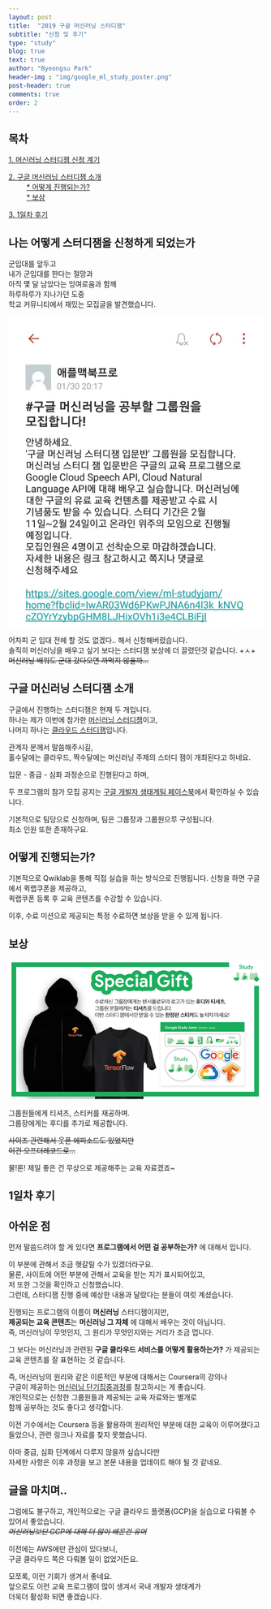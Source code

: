```yaml
---
layout: post
title:  "2019 구글 머신러닝 스터디잼"
subtitle: "신청 및 후기"
type: "study"
blog: true
text: true
author: "Byeongsu Park"
header-img : "img/google_ml_study_poster.png"
post-header: true
comments: true
order: 2
---
```


## 목차
[1. 머신러닝 스터디잼 신청 계기](#나는-어떻게-스터디잼을-신청하게-되었는가)

[2. 구글 머신러닝 스터디잼 소개](#구글-머신러닝-스터디잼-소개)  
      &nbsp;&nbsp;&nbsp;&nbsp;&nbsp;&nbsp;&nbsp;&nbsp;
      [* 어떻게 진행되는가?](#어떻게-진행되는가?)  
      &nbsp;&nbsp;&nbsp;&nbsp;&nbsp;&nbsp;&nbsp;&nbsp;
      [* 보상](#보상)  

[3.  1일차 후기](#1일차-후기)



## 나는 어떻게 스터디잼을 신청하게 되었는가
   군입대를 앞두고  
   내가 군입대를 한다는 절망과  
   아직 몇 달 남았다는 잉여로움과 함께  
   하루하루가 지나가던 도중  
   학교 커뮤니티에서 재밌는 모집글을 발견했습니다.  

   ![커뮤니티 모집글](img/everytime_google_studyjam_recruit.jpg)

   어차피 군 입대 전에 할 것도 없겠다.. 해서 신청해버렸습니다.  
   솔직히 머신러닝을 배우고 싶기 보다는 스터디잼 보상에 더 끌렸던것 같습니다. +ㅅ+   
   ~~머신러닝 배워도 군대 갔다오면 까먹지 않을까...~~ 

## 구글 머신러닝 스터디잼 소개
   구글에서 진행하는 스터디잼은 현재 두 개입니다.  
   하나는 제가 이번에 참가한 [머신러닝 스터디잼](https://sites.google.com/view/ml-studyjam/)이고,  
   나머지 하나는 [클라우드 스터디잼](https://sites.google.com/view/cloud-studyjam)입니다.  

   관계자 분께서 말씀해주시길,  
   홀수달에는 클라우드, 짝수달에는 머신러닝 주제의 스터디 잼이 개최된다고 하네요.

   입문 - 중급 - 심화 과정순으로 진행된다고 하며,  

   두 프로그램의 참가 모집 공지는 [구글 개발자 생태계팀 페이스북](https://www.facebook.com/gdgkorea/)에서 확인하실 수 있습니다.

   기본적으로 팀당으로 신청하며, 
   팀은 그룹장과 그룹원으루 구성됩니다.  
   최소 인원 또한 존재하구요.  

## 어떻게 진행되는가?
   기본적으로 Qwiklab을 통해 직접 실습을 하는 방식으로 진행됩니다.
   신청을 하면 구글에서 퀵랩쿠폰을 제공하고,  
   퀵랩쿠폰 등록 후 교육 콘텐츠를 수강할 수 있습니다.  

   이후, 수료 미션으로 제공되는 특정  수료하면 보상을 받을 수 있게 됩니다.

   

## 보상
   ![보상](img/reward.png)  

   그룹원들에게 티셔츠, 스티커를 재공하며.  
   그룹장에게는 후디를 추가로 제공합니다.  

   ~~사이즈 관련해서 웃픈 에피소드도 있었지만  
   이건 오프더레코드로...~~

   물!론! 제일 좋은 건 무상으로 제공해주는 교육 자료겠죠~

## 1일차 후기  

## 아쉬운 점 
  먼저 말씀드려야 할 게 있다면 **프로그램에서 어떤 걸 공부하는가?** 에 대해서 입니다.  

  이 부분에 관해서 조금 헷갈릴 수가 있겠더라구요.  
  물론, 사이트에 어떤 부분에 관해서 교육을 받는 지가 표시되어있고,  
  저 또한 그것을 확인하고 신청했습니다.  
  그런데, 스터디잼 진행 중에 예상한 내용과 달랐다는 분들이 여럿 계셨습니다.  

  진행되는 프로그램의 이름이 **머신러닝** 스터디잼이지만,  
  **제공되는 교육 콘텐츠**는 **머신러닝 그 자체** 에 대해서 배우는 것이 아닙니다.  
  즉, 머신러닝이 무엇인지, 그 원리가 무엇인지와는 거리가 조금 멉니다.  

  그 보다는 머신러닝과 관련된 **구글 클라우드 서비스를 어떻게 활용하는가?** 가 제공되는 교육 콘텐츠를 잘 표현하는 것 같습니다.  

  즉, 머신러닝의 원리와 같은 이론적인 부분에 대해서는 Coursera의 강의나  
  구글이 제공하는 [머신러닝 단기집중과정](https://developers.google.com/machine-learning/crash-course/?hl=ko)를 참고하시는 게 좋습니다.  
  개인적으로는 신청한 그룹원들과 제공되는 교육 자료와는 별개로   
  함께 공부하는 것도 좋다고 생각합니다.
  

  이전 기수에서는 Coursera 등을 활용하여 원리적인 부분에 대한 교육이 이루어졌다고 들었으나, 관련 링크나 자료를 찾지 못했습니다.


  아마 중급, 심화 단계에서 다루지 않을까 싶습니다만  
  자세한 사항은 이후 과정을 보고 본문 내용을 업데이트 해야 될 것 같네요.

## 글을 마치며..
  그럼에도 불구하고, 개인적으로는 구글 클라우드 플랫폼(GCP)을  실습으로 다뤄볼 수 있어서 좋았습니다.  
  _~~머신러닝보단 GCP에 대해 더 많이 배운건 유머~~_ 
  
  이전에는 AWS에만 관심이 있다보니,  
  구글 클라우드 쪽은 다뤄볼 일이 없었거든요.  

  모쪼록, 이런 기회가 생겨서 좋네요.  
  앞으로도 이런 교육 프로그램이 많이 생겨서 국내 개발자 생태계가  
  더욱더 활성화 되면 좋겠습니다.

  
 

  




  
  
  
 






   



